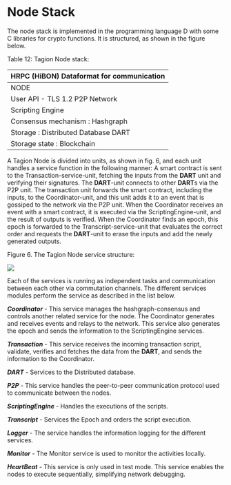 #  Node Stack

The node stack is implemented in the programming language D with some C libraries for crypto functions. It is structured, as shown in the figure below.

Table 12: Tagion Node stack:



| HRPC (HiBON) Dataformat for communication |
| ----------------------------------------- |
| NODE                                      |
| User API - TLS 1.2           P2P Network  |
| Scripting Engine                          |
| Consensus mechanism : Hashgraph           |
| Storage : Distributed Database DART       |
| Storage state : Blockchain                                          |


A Tagion Node is divided into units, as shown in fig. 6, and each unit handles a service function in the following manner:
  A smart contract is sent to the Transaction-service-unit, fetching the inputs from the **DART** unit and verifying their signatures. The **DART**-unit connects to other **DART**s via the P2P unit. The transaction unit forwards the smart contract, including the inputs, to the Coordinator-unit, and this unit adds it to an event that is gossiped to the network via the P2P unit.
When the Coordinator receives an event with a smart contract, it is executed via the ScriptingEngine-unit, and the result of outputs is verified.
When the Coordinator finds an epoch, this epoch is forwarded to the Transcript-service-unit that evaluates the correct order and requests the **DART**-unit to erase the inputs and add the newly generated outputs.

Figure 6. The Tagion Node service structure:

![](https://i.imgur.com/tlt4EhK.png)

Each of the services is running as independent tasks and communication between each other via commutation channels. The different services modules perform the service as described in the list below.


***Coordinator*** - This service manages the hashgraph-consensus and controls another related service for the node. The Coordinator generates and receives events and relays to the network. This service also generates the epoch and sends the information to the ScriptingEngine services.

***Transaction*** - This service receives the incoming transaction script, validate, verifies and fetches the data
from the **DART**,  and sends the information to the Coordinator.

***DART*** - Services to the Distributed database.


 ***P2P*** - This service handles the peer-to-peer communication protocol used to communicate between the nodes.

***ScriptingEngine*** - Handles the executions of the scripts.

***Transcript*** - Services the Epoch and orders the script execution.

***Logger*** - The service handles the information logging for the different services.

***Monitor*** - The Monitor service is used to monitor the activities locally.

***HeartBeat*** - This service is only used in test mode. This service enables the nodes to execute sequentially, simplifying network debugging.



